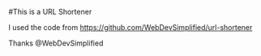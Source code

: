 #This is a URL Shortener

I used the code from https://github.com/WebDevSimplified/url-shortener

Thanks @WebDevSimplified